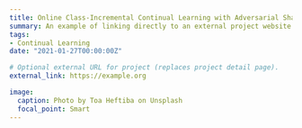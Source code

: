 ```yaml
---
title: Online Class-Incremental Continual Learning with Adversarial Shapley Value
summary: An example of linking directly to an external project website using `external_link`.
tags:
- Continual Learning
date: "2021-01-27T00:00:00Z"

# Optional external URL for project (replaces project detail page).
external_link: https://example.org

image:
  caption: Photo by Toa Heftiba on Unsplash
  focal_point: Smart
---
```

